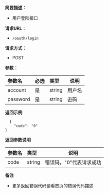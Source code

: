 **简要描述：** 

- 用户登陆接口

**请求URL：** 
- ` /oauth/login `
  
**请求方式：**
- POST 

**参数：** 

|参数名|必选|类型|说明|
|:----    |:---|:----- |-----   |
|account  |是  |string |用户名   |
|password |是  |string | 密码    |

 **返回示例**

``` 
  {
    "code": "0"
}
```

 **返回参数说明** 

|参数名|类型|说明|
|:-----  |:-----|-----                           |
|code |string  |错误码，"0"代表请求成功  |

 **备注** 

- 更多返回错误代码请看首页的错误代码描述


